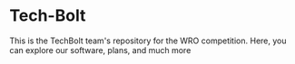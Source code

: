 # Tech-Bolt
This is the TechBolt team's repository for the WRO competition. Here, you can explore our software, plans, and much more

